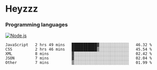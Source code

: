 # Heyzzz  

### Programming languages  

[![Node.js](https://img.shields.io/badge/-Node.js-262626?style=for-the-badge)](https://nodejs.org/ru)

<!--START_SECTION:waka-->

```text
JavaScript   2 hrs 49 mins   ███████████▓░░░░░░░░░░░░░   46.32 %
CSS          2 hrs 46 mins   ███████████▒░░░░░░░░░░░░░   45.54 %
XML          8 mins          ▓░░░░░░░░░░░░░░░░░░░░░░░░   02.42 %
JSON         7 mins          ▓░░░░░░░░░░░░░░░░░░░░░░░░   02.04 %
Other        7 mins          ▒░░░░░░░░░░░░░░░░░░░░░░░░   01.99 %
```

<!--END_SECTION:waka-->
